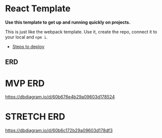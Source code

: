# React Template

**Use this template to get up and running quickly on projects.**

This is just like the webpack template. Use it, create the repo, connect it to your local and `npm i`.

- [Steps to deploy](https://github.com/nss-nightclass-projects/REACT-Deployment-Netlify)

## ERD 
# MVP ERD
https://dbdiagram.io/d/60b676e4b29a09603d178524

# STRETCH ERD 
https://dbdiagram.io/d/60b6c172b29a09603d178df3
